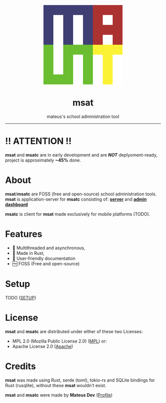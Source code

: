 <div align=center>
    <img src="promo/logo256x256.png">
    <h1>msat</h1>
    <p>mateus's school administration tool</p>
</div>

---

# ‼️ ATTENTION ‼️

**msat** and **msatc** are in early development and are ***NOT*** deplyoment-ready,
project is approximately **~45%** done.

# About

**msat**/**msatc** are FOSS (free and open-source) school administration tools.
**msat** is application-server for **msatc** consisting of: 
**[server](server)** and **[admin dashboard](http_server)**

**msatc** is client for **msat** made exclusively for mobile platforms (TODO).

# Features

- 🚀 Multithreaded and asynchronous,
- 🦀 Made in Rust,
- 📖 User-friendly documentation
- 🆓 FOSS (Free and open-source)

# Setup

TODO ([SETUP](setup.md))

# License

**msat** and **msatc** are distributed under either of these two Licenses:
- MPL 2.0 (Mozilla Public License 2.0) ([MPL](LICENSE-MPL.md)) or:
- Apache License 2.0 ([Apache](LICENSE-APACHE.md))

# Credits

**msat** was made using Rust, serde (toml), tokio-rs and SQLite bindings for Rust (rusqlite), 
without these **msat** wouldn't exist.

**msat** and **msatc** were made by **Mateus Dev** ([Profile](https://github.com/Matissoss))

